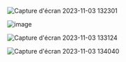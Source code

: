 
![Capture d'écran 2023-11-03 132301](https://github.com/Bouns77/server-DHCP-linux/assets/144699498/132e61d5-91a6-4d1b-a9b6-981234ec1e9e)


![image](https://github.com/Bouns77/server-DHCP-linux/assets/144699498/40441b0c-9c6d-464c-87e9-75639a76ac48)


![Capture d'écran 2023-11-03 133124](https://github.com/Bouns77/server-DHCP-linux/assets/144699498/b764428d-4f4d-40f7-ad93-89a88aab92e7)


![Capture d'écran 2023-11-03 134040](https://github.com/Bouns77/server-DHCP-linux/assets/144699498/982f8c8a-bb92-45c3-a2a2-bf744cabb58e)
